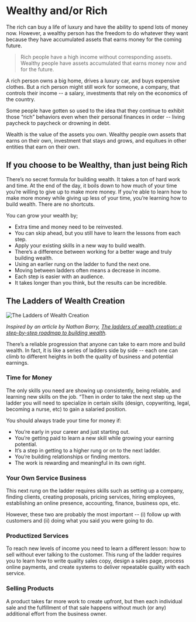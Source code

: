 # Wealthy and/or Rich

The rich can buy a life of luxury and have the ability to spend lots of money now. However, a wealthy person has the freedom to do whatever they want because they have accumulated assets that earns money for the coming future.

> Rich people have a high income without corresponding assets.
> Wealthy people have assets accumulated that earns money now and for the future.

A rich person owns a big home, drives a luxury car, and buys expensive clothes. But a rich person might still work for someone, a company, that controls their income -- a salary, investments that rely on the economics of the country.

Some people have gotten so used to the idea that they continue to exhibit those “rich” behaviors even when their personal finances in order -- living paycheck to paycheck or drowning in debt.

Wealth is the value of the assets you own. Wealthy people own assets that earns on their own, investment that stays and grows, and equitues in other entities that earn on their own.

## If you choose to be Wealthy, than just being Rich

There’s no secret formula for building wealth. It takes a ton of hard work and time. At the end of the day, it boils down to how much of your time you’re willing to give up to make more money. If you’re able to learn how to make more money while giving up less of your time, you’re learning how to build wealth. There are no shortcuts.

You can grow your wealth by;

- Extra time and money need to be reinvested.
- You can skip ahead, but you still have to learn the lessons from each step.
- Apply your existing skills in a new way to build wealth.
- There’s a difference between working for a better wage and truly building wealth.
- Using an earlier rung on the ladder to fund the next one.
- Moving between ladders often means a decrease in income.
- Each step is easier with an audience.
- It takes longer than you think, but the results can be incredible.

## The Ladders of Wealth Creation

![The Ladders of Wealth Creation](https://cdn.oinam.com/img/finance/the-leaders-of-wealth-creation.png "The Ladders of Wealth Creation")

_Inspired by an article by Nathan Barry, [The ladders of wealth creation: a step-by-step roadmap to building wealth](https://nathanbarry.com/wealth-creation/)._

There’s a reliable progression that anyone can take to earn more and build wealth. In fact, it is like a series of ladders side by side -- each one can climb to different heights in both the quality of business and potential earnings.

### Time for Money

The only skills you need are showing up consistently, being reliable, and learning new skills on the job. “Then in order to take the next step up the ladder you will need to specialize in certain skills (design, copywriting, legal, becoming a nurse, etc) to gain a salaried position.

You should always trade your time for money if:

- You’re early in your career and just starting out.
- You’re getting paid to learn a new skill while growing your earning potential.
- It’s a step in getting to a higher rung or on to the next ladder.
- You’re building relationships or finding mentors.
- The work is rewarding and meaningful in its own right.


### Your Own Service Business

This next rung on the ladder requires skills such as setting up a company, finding clients, creating proposals, pricing services, hiring employees, establishing an online presence, accounting, finance, business ops, etc.

However, these two are probably the most important -- (i) follow up with customers and (ii) doing what you said you were going to do.

### Productized Services

To reach new levels of income you need to learn a different lesson: how to sell without ever talking to the customer. This rung of the ladder requires you to learn how to write quality sales copy, design a sales page, process online payments, and create systems to deliver repeatable quality with each service.

### Selling Products

A product takes far more work to create upfront, but then each individual sale and the fulfillment of that sale happens without much (or any) additional effort from the business owner.
